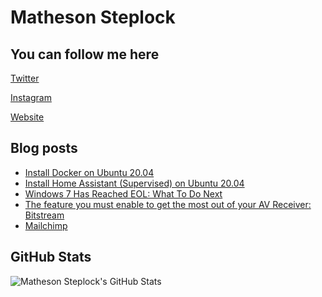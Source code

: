 # Matheson Steplock

## You can follow me here

[Twitter]

[Instagram]

[Website]

## Blog posts
<!-- BLOG-POST-LIST:START -->
- [Install Docker on Ubuntu 20.04](https://mathesonsteplock.ca/install-docker-on-ubuntu-20-04/)
- [Install Home Assistant (Supervised) on Ubuntu 20.04](https://mathesonsteplock.ca/install-home-assistant-supervised-on-ubuntu-20-04/)
- [Windows 7 Has Reached EOL: What To Do Next](https://mathesonsteplock.ca/windows-7-eol/)
- [The feature you must enable to get the most out of your AV Receiver: Bitstream](https://mathesonsteplock.ca/the-feature-you-must-enable-to-get-the-most-out-of-your-av-receiver-bitstream/)
- [Mailchimp](https://mathesonsteplock.ca/mailchimp/)
<!-- BLOG-POST-LIST:END -->

## GitHub Stats
![Matheson Steplock's GitHub Stats](https://github-readme-stats.vercel.app/api?username=ikifar2012)


<!-- Icons made by <a href="https://www.flaticon.com/authors/pixel-perfect" title="Pixel perfect">Pixel perfect</a> from <a href="https://www.flaticon.com/" title="Flaticon"> www.flaticon.com</a> -->

[Twitter]: https://twitter.com/MathesonStep
[Instagram]: https://www.instagram.com/realmathesonstep/
[Website]: https://mathesonsteplock.ca/
